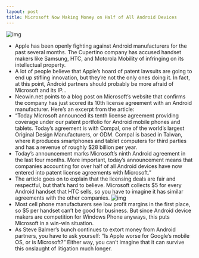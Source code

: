 ```yaml
---
layout: post
title: Microsoft Now Making Money on Half of All Android Devices
---
```

![img](http://media.idownloadblog.com/wp-content/uploads/2011/10/microsoft-e1319401308281.jpg)
* Apple has been openly fighting against Android manufacturers for the past several months. The Cupertino company has accused handset makers like Samsung, HTC, and Motorola Mobility of infringing on its intellectual property.
* A lot of people believe that Apple’s hoard of patent lawsuits are going to end up stifling innovation, but they’re not the only ones doing it. In fact, at this point, Android partners should probably be more afraid of Microsoft and its IP…
* Neowin.net points to a blog post on Microsoft’s website that confirms the company has just scored its 10th license agreement with an Android manufacturer. Here’s an excerpt from the article:
* “Today Microsoft announced its tenth license agreement providing coverage under our patent portfolio for Android mobile phones and tablets. Today’s agreement is with Compal, one of the world’s largest Original Design Manufacturers, or ODM. Compal is based in Taiwan, where it produces smartphones and tablet computers for third parties and has a revenue of roughly $28 billion per year.
* Today’s announcement marks Microsoft’s ninth Android agreement in the last four months. More important, today’s announcement means that companies accounting for over half of all Android devices have now entered into patent license agreements with Microsoft.”
* The article goes on to explain that the licensing deals are fair and respectful, but that’s hard to believe. Microsoft collects $5 for every Android handset that HTC sells, so you have to imagine it has similar agreements with the other companies.
![img](http://media.idownloadblog.com/wp-content/uploads/2011/10/microsoft-patents-e1319401624930.jpg)
* Most cell phone manufacturers see low profit margins in the first place, so $5 per handset can’t be good for business. But since Android device makers are competition for Windows Phone anyways, this puts Microsoft in a win-win situation.
* As Steve Balmer’s bunch continues to extort money from Android partners, you have to ask yourself: “Is Apple worse for Google’s mobile OS, or is Microsoft?” Either way, you can’t imagine that it can survive this onslaught of litigation much longer.

